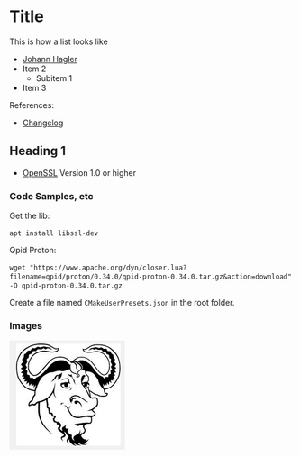 # Title

This is how a list looks like

- [Johann Hagler](mailto:jha@mission-embedded.com)
- Item 2
  - Subitem 1
- Item 3  

References:

- [Changelog](CHANGELOG.md)

## Heading 1

- [OpenSSL](https://www.openssl.org/) Version 1.0 or higher

### Code Samples, etc

Get the lib:

    apt install libssl-dev

Qpid Proton:

    wget "https://www.apache.org/dyn/closer.lua?filename=qpid/proton/0.34.0/qpid-proton-0.34.0.tar.gz&action=download" -O qpid-proton-0.34.0.tar.gz


Create a file named `CMakeUserPresets.json` in the root folder.

### Images
![alt text](Gnu.PNG "Title")